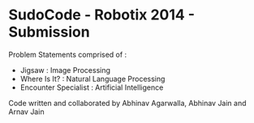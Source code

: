 SudoCode - Robotix 2014 - Submission
====================================

Problem Statements comprised of :
* Jigsaw : Image Processing
* Where Is It? : Natural Language Processing
* Encounter Specialist : Artificial Intelligence

Code written and collaborated by Abhinav Agarwalla, Abhinav Jain and Arnav Jain
